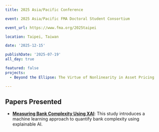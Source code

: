 ```yaml
---
title: 2025 Asia/Pacific Conference

event: 2025 Asia/Pacific FMA Doctoral Student Consortium 

event_url: https://www.fma.org/2025taipei

location: Taipei, Taiwan

date: '2025-12-15'

publishDate: '2025-07-19'
all_day: true

featured: false
projects:
  - Beyond the Ellipse: The Virtue of Nonlinearity in Asset Pricing

---
```

## Papers Presented

- [**Measuring Bank Complexity Using XAI**](https://henryhuang1996.github.io/Shengyu-Huang.github.io/project/measuring-bank-complexity-using-xai/): This study introduces a machine learning approach to quantify bank complexity using explainable AI.